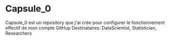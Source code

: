 # Capsule_0
Capsule_0 est un repository que j'ai crée pour configurer le fonctionnement effectif de mon compte GitHup
Destinataires: DataScientist, Statistician, Researchers
